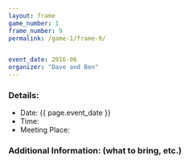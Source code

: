 ```yaml
---
layout: frame
game_number: 1
frame_number: 9
permalink: /game-1/frame-9/


event_date: 2016-06
organizer: "Dave and Ben"
---
```



### Details:
- Date: {{ page.event_date }}
- Time:
- Meeting Place:

### Additional Information: (what to bring, etc.)
